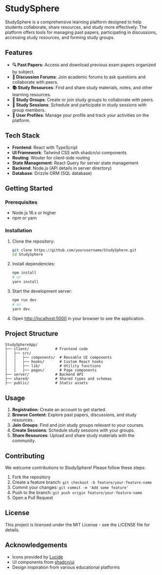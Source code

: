 # StudySphere

StudySphere is a comprehensive learning platform designed to help students collaborate, share resources, and study more effectively. The platform offers tools for managing past papers, participating in discussions, accessing study resources, and forming study groups.

## Features

- **🔍 Past Papers**: Access and download previous exam papers organized by subject.
- **💬 Discussion Forums**: Join academic forums to ask questions and collaborate with peers.
- **📚 Study Resources**: Find and share study materials, notes, and other learning resources.
- **👥 Study Groups**: Create or join study groups to collaborate with peers.
- **📅 Study Sessions**: Schedule and participate in study sessions with group members.
- **👤 User Profiles**: Manage your profile and track your activities on the platform.

## Tech Stack

- **Frontend**: React with TypeScript
- **UI Framework**: Tailwind CSS with shadcn/ui components
- **Routing**: Wouter for client-side routing
- **State Management**: React Query for server state management
- **Backend**: Node.js (API details in server directory)
- **Database**: Drizzle ORM (SQL database)

## Getting Started

### Prerequisites

- Node.js 16.x or higher
- npm or yarn

### Installation

1. Clone the repository:
   ```bash
   git clone https://github.com/yourusername/StudySphere.git
   cd StudySphere
   ```

2. Install dependencies:
   ```bash
   npm install
   # or
   yarn install
   ```

3. Start the development server:
   ```bash
   npm run dev
   # or
   yarn dev
   ```

4. Open [http://localhost:5000](http://localhost:5000) in your browser to see the application.

## Project Structure

```
StudySphereApp/
├── client/            # Frontend code
│   ├── src/
│   │   ├── components/  # Reusable UI components
│   │   ├── hooks/       # Custom React hooks
│   │   ├── lib/         # Utility functions
│   │   ├── pages/       # Page components
├── server/            # Backend API
├── shared/            # Shared types and schemas
├── public/            # Static assets
```

## Usage

1. **Registration**: Create an account to get started.
2. **Browse Content**: Explore past papers, discussions, and study resources.
3. **Join Groups**: Find and join study groups relevant to your courses.
4. **Create Sessions**: Schedule study sessions with your groups.
5. **Share Resources**: Upload and share study materials with the community.

## Contributing

We welcome contributions to StudySphere! Please follow these steps:

1. Fork the repository
2. Create a feature branch: `git checkout -b feature/your-feature-name`
3. Commit your changes: `git commit -m 'Add some feature'`
4. Push to the branch: `git push origin feature/your-feature-name`
5. Open a Pull Request

## License

This project is licensed under the MIT License - see the LICENSE file for details.

## Acknowledgements

- Icons provided by [Lucide](https://lucide.dev/)
- UI components from [shadcn/ui](https://ui.shadcn.com/)
- Design inspiration from various educational platforms 
